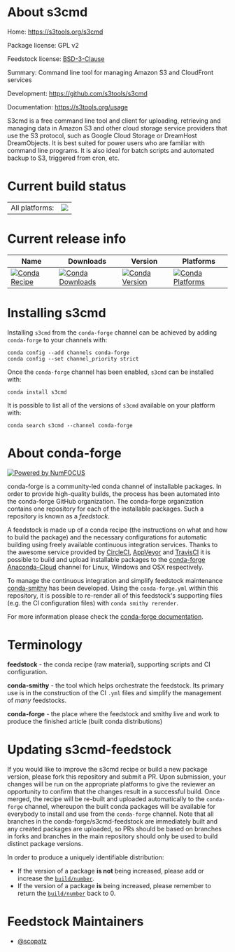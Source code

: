 About s3cmd
===========

Home: https://s3tools.org/s3cmd

Package license: GPL v2

Feedstock license: [BSD-3-Clause](https://github.com/conda-forge/s3cmd-feedstock/blob/master/LICENSE.txt)

Summary: Command line tool for managing Amazon S3 and CloudFront services

Development: https://github.com/s3tools/s3cmd

Documentation: https://s3tools.org/usage

S3cmd is a free command line tool and client for uploading, retrieving and
managing data in Amazon S3 and other cloud storage service providers that
use the S3 protocol, such as Google Cloud Storage or DreamHost DreamObjects.
It is best suited for power users who are familiar with command line programs.
It is also ideal for batch scripts and automated backup to S3, triggered from
cron, etc.


Current build status
====================


<table><tr><td>All platforms:</td>
    <td>
      <a href="https://dev.azure.com/conda-forge/feedstock-builds/_build/latest?definitionId=2348&branchName=master">
        <img src="https://dev.azure.com/conda-forge/feedstock-builds/_apis/build/status/s3cmd-feedstock?branchName=master">
      </a>
    </td>
  </tr>
</table>

Current release info
====================

| Name | Downloads | Version | Platforms |
| --- | --- | --- | --- |
| [![Conda Recipe](https://img.shields.io/badge/recipe-s3cmd-green.svg)](https://anaconda.org/conda-forge/s3cmd) | [![Conda Downloads](https://img.shields.io/conda/dn/conda-forge/s3cmd.svg)](https://anaconda.org/conda-forge/s3cmd) | [![Conda Version](https://img.shields.io/conda/vn/conda-forge/s3cmd.svg)](https://anaconda.org/conda-forge/s3cmd) | [![Conda Platforms](https://img.shields.io/conda/pn/conda-forge/s3cmd.svg)](https://anaconda.org/conda-forge/s3cmd) |

Installing s3cmd
================

Installing `s3cmd` from the `conda-forge` channel can be achieved by adding `conda-forge` to your channels with:

```
conda config --add channels conda-forge
conda config --set channel_priority strict
```

Once the `conda-forge` channel has been enabled, `s3cmd` can be installed with:

```
conda install s3cmd
```

It is possible to list all of the versions of `s3cmd` available on your platform with:

```
conda search s3cmd --channel conda-forge
```


About conda-forge
=================

[![Powered by NumFOCUS](https://img.shields.io/badge/powered%20by-NumFOCUS-orange.svg?style=flat&colorA=E1523D&colorB=007D8A)](http://numfocus.org)

conda-forge is a community-led conda channel of installable packages.
In order to provide high-quality builds, the process has been automated into the
conda-forge GitHub organization. The conda-forge organization contains one repository
for each of the installable packages. Such a repository is known as a *feedstock*.

A feedstock is made up of a conda recipe (the instructions on what and how to build
the package) and the necessary configurations for automatic building using freely
available continuous integration services. Thanks to the awesome service provided by
[CircleCI](https://circleci.com/), [AppVeyor](https://www.appveyor.com/)
and [TravisCI](https://travis-ci.com/) it is possible to build and upload installable
packages to the [conda-forge](https://anaconda.org/conda-forge)
[Anaconda-Cloud](https://anaconda.org/) channel for Linux, Windows and OSX respectively.

To manage the continuous integration and simplify feedstock maintenance
[conda-smithy](https://github.com/conda-forge/conda-smithy) has been developed.
Using the ``conda-forge.yml`` within this repository, it is possible to re-render all of
this feedstock's supporting files (e.g. the CI configuration files) with ``conda smithy rerender``.

For more information please check the [conda-forge documentation](https://conda-forge.org/docs/).

Terminology
===========

**feedstock** - the conda recipe (raw material), supporting scripts and CI configuration.

**conda-smithy** - the tool which helps orchestrate the feedstock.
                   Its primary use is in the construction of the CI ``.yml`` files
                   and simplify the management of *many* feedstocks.

**conda-forge** - the place where the feedstock and smithy live and work to
                  produce the finished article (built conda distributions)


Updating s3cmd-feedstock
========================

If you would like to improve the s3cmd recipe or build a new
package version, please fork this repository and submit a PR. Upon submission,
your changes will be run on the appropriate platforms to give the reviewer an
opportunity to confirm that the changes result in a successful build. Once
merged, the recipe will be re-built and uploaded automatically to the
`conda-forge` channel, whereupon the built conda packages will be available for
everybody to install and use from the `conda-forge` channel.
Note that all branches in the conda-forge/s3cmd-feedstock are
immediately built and any created packages are uploaded, so PRs should be based
on branches in forks and branches in the main repository should only be used to
build distinct package versions.

In order to produce a uniquely identifiable distribution:
 * If the version of a package **is not** being increased, please add or increase
   the [``build/number``](https://docs.conda.io/projects/conda-build/en/latest/resources/define-metadata.html#build-number-and-string).
 * If the version of a package **is** being increased, please remember to return
   the [``build/number``](https://docs.conda.io/projects/conda-build/en/latest/resources/define-metadata.html#build-number-and-string)
   back to 0.

Feedstock Maintainers
=====================

* [@scopatz](https://github.com/scopatz/)

